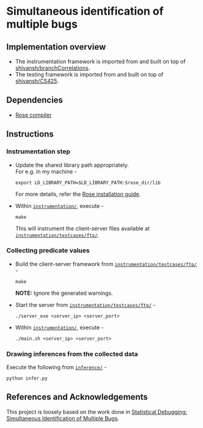 # Simultaneous identification of multiple bugs

## Implementation overview
* The instrumentation framework is imported from and built on top of [shivansh/branchCorrelations](https://github.com/shivansh/branchcorrelations).
* The testing framework is imported from and built on top of [shivansh/CS425](https://github.com/shivansh/CS425).

## Dependencies
* [Rose compiler](http://rosecompiler.org/)

## Instructions
### Instrumentation step
- Update the shared library path appropriately.  
  For e.g. in my machine -
  ```
  export LD_LIBRARY_PATH=$LD_LIBRARY_PATH:$rose_dir/lib
  ```
  For more details, refer the [Rose installation guide](http://rosecompiler.org/ROSE_HTML_Reference/installation.html).

- Within [`instrumentation/`](instrumentation), execute -
  ```
  make
  ```
  This will instrument the client-server files available at [`instrumentation/testcases/ftp/`](instrumentation/testcases/ftp).

### Collecting predicate values
- Build the client-server framework from [`instrumentation/testcases/ftp/`](instrumentation/testcases/ftp) -
  ```
  make
  ```
  **NOTE:** Ignore the generated warnings.

- Start the server from [`instrumentation/testcases/ftp/`](instrumentation/testcases/ftp) -
  ```
  ./server_exe <server_ip> <server_port>
  ```

- Within [`instrumentation/`](instrumentation), execute -
  ```
  ./main.sh <server_ip> <server_port>
  ```

### Drawing inferences from the collected data
Execute the following from [`inference/`](inference) -
```
python infer.py
```

## References and Acknowledgements
This project is loosely based on the work done in [Statistical Debugging: Simultaneous Identification of Multiple Bugs](http://citeseerx.ist.psu.edu/viewdoc/download?doi=10.1.1.61.4631&rep=rep1&type=pdf).
